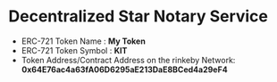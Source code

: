 # Decentralized Star Notary Service 
- ERC-721 Token Name : **My Token**
- ERC-721 Token Symbol : **KIT**
- Token Address/Contract Address on the rinkeby Network: **0x64E76ac4a63fA06D6295aE213DaE8BCed4a29eF4**